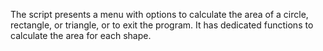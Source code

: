The script presents a menu with options to calculate the area of a circle, rectangle, or triangle, or to exit the program. It has dedicated functions to calculate the area for each shape.
